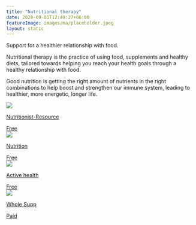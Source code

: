 ```yaml
---
title: "Nutritional therapy"
date: 2020-09-01T12:49:27+06:00
featureImage: images/ma/placeholder.jpeg
layout: static
---
```


Support for a healthier relationship with food.

Nutritional therapy is the practice of using food, supplements and healthy diets, tailored towards helping you reach your health goals through a healthy relationship with food.

Good nutrition is getting the right amount of nutrients in the right combinations to help boost and strengthen our immune system, leading to healthier, more energetic, longer life.

<a class="ma-link" href="https://www.nutritionist-resource.org.uk/"><div class="ma-card ma-card-Health"><div class="ma-icon"><img src ="/images/icon-check.png"/></div><div class="ma-name"><p>Nutritionist-Resource</p></div><div class="ma-paid-text"><span>Free</span></div></div></a><a class="ma-link" href="https://www.nutrition.org.uk/putting-it-into-practice/planning/7-day-meal-plan/"><div class="ma-card ma-card-Health"><div class="ma-icon"><img src ="/images/icon-check.png"/></div><div class="ma-name"><p>Nutrition</p></div><div class="ma-paid-text"><span>Free</span></div></div></a><a class="ma-link" href="https://www.activehealth.sg/read/nutrition/what-is-good-nutrition-and-why-is-it-important"><div class="ma-card ma-card-Health"><div class="ma-icon"><img src ="/images/icon-check.png"/></div><div class="ma-name"><p>Active health</p></div><div class="ma-paid-text"><span>Free</span></div></div></a><a class="ma-link" href="https://www.awin1.com/cread.php?awinmid=55223&awinaffid=1198638&ued=https%3A%2F%2Fwholesupp.com%2F"><div class="ma-card ma-card-Health"><div class="ma-icon"><img src ="/images/icon-pound.png"/></div><div class="ma-name"><p>Whole Supp</p></div><div class="ma-paid-text"><span>Paid</span></div></div></a>  

<br/><br/>






